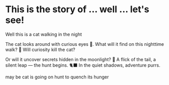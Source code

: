 # This is the story of ... well ... let's see!

Well this is a cat walking in the night

The cat looks around with curious eyes 👀.
What will it find on this nighttime walk? 🐾
Will curiosity kill the cat?

Or will it uncover secrets hidden in the moonlight? 🌙
A flick of the tail, a silent leap — the hunt begins. 🐈‍⬛
In the quiet shadows, adventure purrs.

may be cat is going on hunt
to quench its hunger

